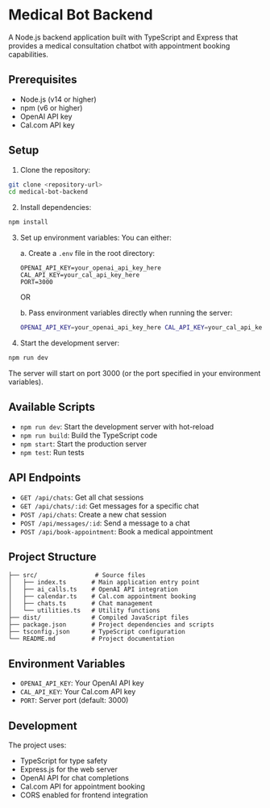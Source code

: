 # Medical Bot Backend

A Node.js backend application built with TypeScript and Express that provides a medical consultation chatbot with appointment booking capabilities.

## Prerequisites

- Node.js (v14 or higher)
- npm (v6 or higher)
- OpenAI API key
- Cal.com API key

## Setup

1. Clone the repository:

```bash
git clone <repository-url>
cd medical-bot-backend
```

2. Install dependencies:

```bash
npm install
```

3. Set up environment variables:
   You can either:

   a. Create a `.env` file in the root directory:

   ```env
   OPENAI_API_KEY=your_openai_api_key_here
   CAL_API_KEY=your_cal_api_key_here
   PORT=3000
   ```

   OR

   b. Pass environment variables directly when running the server:

   ```bash
   OPENAI_API_KEY=your_openai_api_key_here CAL_API_KEY=your_cal_api_key_here npm run dev
   ```

4. Start the development server:

```bash
npm run dev
```

The server will start on port 3000 (or the port specified in your environment variables).

## Available Scripts

- `npm run dev`: Start the development server with hot-reload
- `npm run build`: Build the TypeScript code
- `npm start`: Start the production server
- `npm test`: Run tests

## API Endpoints

- `GET /api/chats`: Get all chat sessions
- `GET /api/chats/:id`: Get messages for a specific chat
- `POST /api/chats`: Create a new chat session
- `POST /api/messages/:id`: Send a message to a chat
- `POST /api/book-appointment`: Book a medical appointment

## Project Structure

```
├── src/                # Source files
│   ├── index.ts       # Main application entry point
│   ├── ai_calls.ts    # OpenAI API integration
│   ├── calendar.ts    # Cal.com appointment booking
│   ├── chats.ts       # Chat management
│   └── utilities.ts   # Utility functions
├── dist/              # Compiled JavaScript files
├── package.json       # Project dependencies and scripts
├── tsconfig.json      # TypeScript configuration
└── README.md          # Project documentation
```

## Environment Variables

- `OPENAI_API_KEY`: Your OpenAI API key
- `CAL_API_KEY`: Your Cal.com API key
- `PORT`: Server port (default: 3000)

## Development

The project uses:

- TypeScript for type safety
- Express.js for the web server
- OpenAI API for chat completions
- Cal.com API for appointment booking
- CORS enabled for frontend integration
